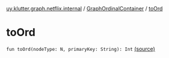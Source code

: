 [uy.klutter.graph.netflix.internal](../index.md) / [GraphOrdinalContainer](index.md) / [toOrd](.)


# toOrd
<code>fun toOrd(nodeType: N, primaryKey: String): Int</code> [(source)](https://github.com/kohesive/klutter/blob/master/netflix-graph-jdk6/src/main/kotlin/uy/klutter/graph/netflix/internal/Ordinals.kt#L27)<br/>

